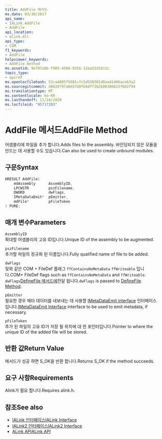 ```yaml
---
title: AddFile 메서드
ms.date: 03/30/2017
api_name:
- IALink.AddFile
- AddFile
api_location:
- alink.dll
api_type:
- COM
f1_keywords:
- AddFile
helpviewer_keywords:
- AddFile method
ms.assetid: 9e707abb-f905-4568-9356-12aa21d1b11c
topic_type:
- apiref
ms.openlocfilehash: 53ca4005f5681cfc5d550301d8aad1406aceb3a2
ms.sourcegitcommit: d8020797a6657d0fbbdff362b80300815f682f94
ms.translationtype: MT
ms.contentlocale: ko-KR
ms.lasthandoff: 11/24/2020
ms.locfileid: "95717203"
---
```

# <a name="addfile-method"></a><span data-ttu-id="62a3f-102">AddFile 메서드</span><span class="sxs-lookup"><span data-stu-id="62a3f-102">AddFile Method</span></span>

<span data-ttu-id="62a3f-103">어셈블리에 파일을 추가 합니다.</span><span class="sxs-lookup"><span data-stu-id="62a3f-103">Adds files to the assembly.</span></span> <span data-ttu-id="62a3f-104">바인딩되지 않은 모듈을 만드는 데 사용할 수도 있습니다.</span><span class="sxs-lookup"><span data-stu-id="62a3f-104">Can also be used to create unbound modules.</span></span>  
  
## <a name="syntax"></a><span data-ttu-id="62a3f-105">구문</span><span class="sxs-lookup"><span data-stu-id="62a3f-105">Syntax</span></span>  
  
```cpp  
HRESULT AddFile(  
    mdAssembly      AssemblyID,  
    LPCWSTR         pszFilename,  
    DWORD           dwFlags,  
    IMetaDataEmit*  pEmitter,  
    mdFile*         pFileToken  
) PURE;  
```  
  
## <a name="parameters"></a><span data-ttu-id="62a3f-106">매개 변수</span><span class="sxs-lookup"><span data-stu-id="62a3f-106">Parameters</span></span>  

 `AssemblyID`  
 <span data-ttu-id="62a3f-107">확대할 어셈블리의 고유 ID입니다.</span><span class="sxs-lookup"><span data-stu-id="62a3f-107">Unique ID of the assembly to be augmented.</span></span>  
  
 `pszFilename`  
 <span data-ttu-id="62a3f-108">추가할 파일의 정규화 된 이름입니다.</span><span class="sxs-lookup"><span data-stu-id="62a3f-108">Fully qualified name of file to be added.</span></span>  
  
 `dwFlags`  
 <span data-ttu-id="62a3f-109">및와 같은 COM + FileDef 플래그 `ffContainsNoMetaData` `ffWriteable` 입니다.</span><span class="sxs-lookup"><span data-stu-id="62a3f-109">COM+ FileDef flags such as `ffContainsNoMetaData` and `ffWriteable`.</span></span> <span data-ttu-id="62a3f-110">`dwFlags`[DefineFile 메서드에](../metadata/imetadataassemblyemit-definefile-method.md)전달 됩니다.</span><span class="sxs-lookup"><span data-stu-id="62a3f-110">`dwFlags` is passed to [DefineFile Method](../metadata/imetadataassemblyemit-definefile-method.md).</span></span>  
  
 `pEmitter`  
 <span data-ttu-id="62a3f-111">필요한 경우 메타 데이터를 내보내는 데 사용할 [IMetaDataEmit interface](../metadata/imetadataemit-interface.md) 인터페이스입니다.</span><span class="sxs-lookup"><span data-stu-id="62a3f-111">[IMetaDataEmit Interface](../metadata/imetadataemit-interface.md) interface to be used to emit metadata, if necessary.</span></span>  
  
 `pFileToken`  
 <span data-ttu-id="62a3f-112">추가 된 파일의 고유 ID가 저장 될 위치에 대 한 포인터입니다.</span><span class="sxs-lookup"><span data-stu-id="62a3f-112">Pointer to where the unique ID of the added file will be stored.</span></span>  
  
## <a name="return-value"></a><span data-ttu-id="62a3f-113">반환 값</span><span class="sxs-lookup"><span data-stu-id="62a3f-113">Return Value</span></span>  

 <span data-ttu-id="62a3f-114">메서드가 성공 하면 S_OK을 반환 합니다.</span><span class="sxs-lookup"><span data-stu-id="62a3f-114">Returns S_OK if the method succeeds.</span></span>  
  
## <a name="requirements"></a><span data-ttu-id="62a3f-115">요구 사항</span><span class="sxs-lookup"><span data-stu-id="62a3f-115">Requirements</span></span>  

 <span data-ttu-id="62a3f-116">Alink가 필요 합니다.</span><span class="sxs-lookup"><span data-stu-id="62a3f-116">Requires alink.h.</span></span>  
  
## <a name="see-also"></a><span data-ttu-id="62a3f-117">참조</span><span class="sxs-lookup"><span data-stu-id="62a3f-117">See also</span></span>

- [<span data-ttu-id="62a3f-118">IALink 인터페이스</span><span class="sxs-lookup"><span data-stu-id="62a3f-118">IALink Interface</span></span>](ialink-interface.md)
- [<span data-ttu-id="62a3f-119">IALink2 인터페이스</span><span class="sxs-lookup"><span data-stu-id="62a3f-119">IALink2 Interface</span></span>](ialink2-interface.md)
- [<span data-ttu-id="62a3f-120">ALink API</span><span class="sxs-lookup"><span data-stu-id="62a3f-120">ALink API</span></span>](index.md)
